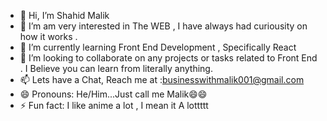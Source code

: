 - 👋 Hi, I’m Shahid Malik
- 👀 I’m  am very interested in The WEB , I have always had curiousity on how it works .
- 🌱 I’m currently learning Front End Development , Specifically React  
- 💞️ I’m looking to collaborate on any projects or tasks related to Front End . I Believe you can learn from literally anything.
- 📫 Lets have a Chat, Reach me at :businesswithmalik001@gmail.com
- 😄 Pronouns: He/Him...Just call me Malik😄😄
- ⚡ Fun fact: I like anime a lot , I mean it A lottttt


